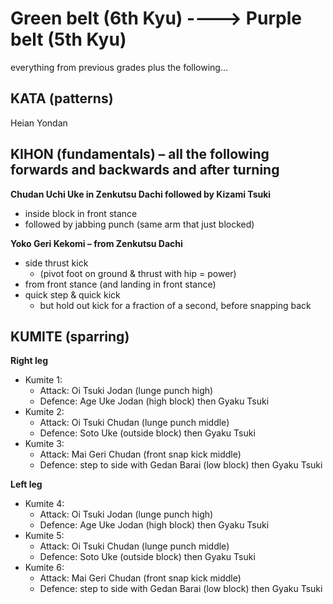 
# Green belt (6th Kyu)		---->			Purple belt (5th Kyu)

everything from previous grades plus the following...

## KATA (patterns)

Heian Yondan

## KIHON (fundamentals) – all the following forwards and backwards and after turning

**Chudan Uchi Uke in Zenkutsu Dachi followed by Kizami Tsuki**
- inside block in front stance
- followed by jabbing punch (same arm that just blocked)

**Yoko Geri Kekomi – from Zenkutsu Dachi**
- side thrust kick
  - (pivot foot on ground & thrust with hip = power)
- from front stance (and landing in front stance)
- quick step & quick kick
  - but hold out kick for a fraction of a second, before snapping back
    

## KUMITE (sparring)

**Right leg**
- Kumite 1:
  - Attack: Oi Tsuki Jodan (lunge punch high)
  - Defence: Age Uke Jodan (high block) then Gyaku Tsuki
- Kumite 2:
  - Attack: Oi Tsuki Chudan (lunge punch middle)
  - Defence: Soto Uke (outside block) then Gyaku Tsuki
- Kumite 3:
  - Attack: Mai Geri Chudan (front snap kick middle)
  - Defence: step to side with Gedan Barai (low block) then Gyaku Tsuki

**Left leg**
- Kumite 4:
  - Attack: Oi Tsuki Jodan (lunge punch high)
  - Defence: Age Uke Jodan (high block) then Gyaku Tsuki
- Kumite 5:
  - Attack: Oi Tsuki Chudan (lunge punch middle)
  - Defence: Soto Uke (outside block) then Gyaku Tsuki
- Kumite 6:
  - Attack: Mai Geri Chudan (front snap kick middle)
  - Defence: step to side with Gedan Barai (low block) then Gyaku Tsuki

